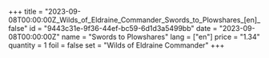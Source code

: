 +++
title = "2023-09-08T00:00:00Z_Wilds_of_Eldraine_Commander_Swords_to_Plowshares_[en]_false"
id = "9443c31e-9f36-44ef-bc59-6d1d3a5499bb"
date = "2023-09-08T00:00:00Z"
name = "Swords to Plowshares"
lang = ["en"]
price = "1.34"
quantity = 1
foil = false
set = "Wilds of Eldraine Commander"
+++
